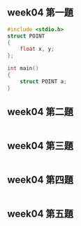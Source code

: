 ## week04 第一題
```c
#include <stdio.h>
struct POINT
{
    float x, y;
};

int main()
{
    struct POINT a;
}
```

## week04 第二題
```c

```

## week04 第三題
```c

```

## week04 第四題
```c

```

## week04 第五題
```c

```
